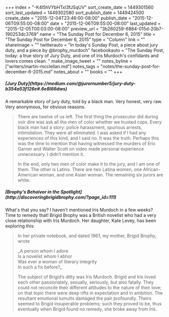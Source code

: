 +++
index = "-K4l5hVYbHTxI3fJSqUV"
sort_create_date = 1449301560
sort_last_updated = 1449302580
sort_publish_date = 1449424500
create_date = "2015-12-04T23:46:00-08:00"
publish_date = "2015-12-06T09:55:00-08:00"
date = "2015-12-06T09:55:00-08:00"
last_updated = "2015-12-05T00:03:00-08:00"
preview_url = "3b260259-6884-015d-20b7-190253dc3769"
name = "The Sunday Post for December 6, 2015"
title = "The Sunday Post for December 6, 2015"
type = "Column"
link = ""
shareimage = ""
twitterauto = "In today's Sunday Post, a piece about jury duty, and a piece by @brophy_murdoch"
facebookauto = "The Sunday Post, today: a true story of Jury Duty, and one of Iris Murdoch's confidants and lovers comes clean. "
make_image_tweet = ""
notes_byline = ["writers/martin-mcclellan.md"]
notes_tags = "notes/the-sunday-post-for-december-6-2015.md"
notes_about = ""
books = ""
+++
<h5>[Jury Duty](https://medium.com/@jurornumber5/jury-duty-b354a53f126e#.6e8l66dws)</h5>

A remarkable story of jury duty, told by a black man. Very honest, very raw. Very anonymous, for obvious reasons. 

<blockquote><p>There are twelve of us left. The first thing the prosecutor did during voir dire was ask all the men of color whether we trusted cops. Every black man had a story: police harassment, spurious arrests, intimidation. They were all eliminated. I was asked if I had any experiences of this kind, and I said no. It was the truth. Perhaps this was the time to mention that having witnessed the murders of Eric Garner and Walter Scott on video made personal experience unnecessary. I didn’t mention it.</p>

<p>In the end, only two men of color make it to the jury, and I am one of them. The other is Latino. There are two Latina women, one African-American woman, and one Asian woman. The remaining six jurors are white.</p></blockquote>

<h5>[Brophy’s Behaivor in the Spotlight](http://discoveringbrigidbrophy.com/?page_id=111)</h5>

What's that you say? I haven't mentioned Iris Murdoch in a few weeks? Time to remedy that! Brigid Brophy was a British novelist who had a very close relationship with Iris Murdoch. Her daughter, Kate Levey, has been exploring this:

<blockquote>
<p>In her private notebook, and dated 1961, my mother, Brigid Brophy, wrote</p>

<p class="noindent">_A person whom I adore<br>
Is a novelist whom I abhor<br>
Was ever a woman of literary integrity<br>
In such a fix before?_</p>

<p class="noindent">The subject of Brigid’s ditty was Iris Murdoch. Brigid and Iris loved each other passionately, sexually, seriously, but also fatally. They could not reconcile their different attitudes to the nature of their love; on that topic there were deep rifts in expectation and in ambition. The resultant emotional tumults damaged the pair profoundly. Theirs seemed to Brigid insuperable problems; such they proved to be, thus eventually when Brigid found no remedy, she broke away from Iris.</p>
</blockquote>


